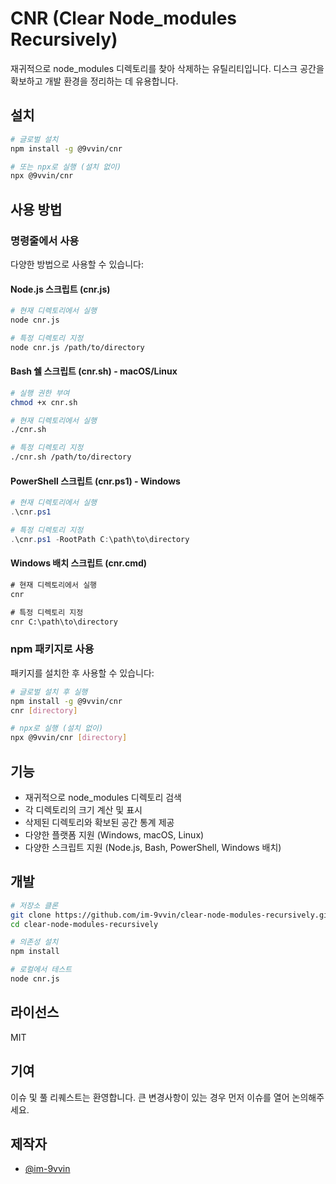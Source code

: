 # CNR (Clear Node_modules Recursively)

재귀적으로 node_modules 디렉토리를 찾아 삭제하는 유틸리티입니다. 디스크 공간을 확보하고 개발 환경을 정리하는 데 유용합니다.

## 설치

```bash
# 글로벌 설치
npm install -g @9vvin/cnr

# 또는 npx로 실행 (설치 없이)
npx @9vvin/cnr
```

## 사용 방법

### 명령줄에서 사용

다양한 방법으로 사용할 수 있습니다:

#### Node.js 스크립트 (cnr.js)

```bash
# 현재 디렉토리에서 실행
node cnr.js

# 특정 디렉토리 지정
node cnr.js /path/to/directory
```

#### Bash 쉘 스크립트 (cnr.sh) - macOS/Linux

```bash
# 실행 권한 부여
chmod +x cnr.sh

# 현재 디렉토리에서 실행
./cnr.sh

# 특정 디렉토리 지정
./cnr.sh /path/to/directory
```

#### PowerShell 스크립트 (cnr.ps1) - Windows

```powershell
# 현재 디렉토리에서 실행
.\cnr.ps1

# 특정 디렉토리 지정
.\cnr.ps1 -RootPath C:\path\to\directory
```

#### Windows 배치 스크립트 (cnr.cmd)

```cmd
# 현재 디렉토리에서 실행
cnr

# 특정 디렉토리 지정
cnr C:\path\to\directory
```

### npm 패키지로 사용

패키지를 설치한 후 사용할 수 있습니다:

```bash
# 글로벌 설치 후 실행
npm install -g @9vvin/cnr
cnr [directory]

# npx로 실행 (설치 없이)
npx @9vvin/cnr [directory]
```

## 기능

- 재귀적으로 node_modules 디렉토리 검색
- 각 디렉토리의 크기 계산 및 표시
- 삭제된 디렉토리와 확보된 공간 통계 제공
- 다양한 플랫폼 지원 (Windows, macOS, Linux)
- 다양한 스크립트 지원 (Node.js, Bash, PowerShell, Windows 배치)

## 개발

```bash
# 저장소 클론
git clone https://github.com/im-9vvin/clear-node-modules-recursively.git
cd clear-node-modules-recursively

# 의존성 설치
npm install

# 로컬에서 테스트
node cnr.js
```

## 라이선스

MIT

## 기여

이슈 및 풀 리퀘스트는 환영합니다. 큰 변경사항이 있는 경우 먼저 이슈를 열어 논의해주세요.

## 제작자

- [@im-9vvin](https://github.com/im-9vvin)
